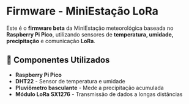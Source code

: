 # Firmware - MiniEstação LoRa

Este é o **firmware beta** da MiniEstação meteorológica baseada no **Raspberry Pi Pico**, utilizando sensores de **temperatura, umidade, precipitação** e comunicação **LoRa**.

## 📌 Componentes Utilizados

- **Raspberry Pi Pico**
- **DHT22** - Sensor de temperatura e umidade
- **Pluviômetro basculante** - Mede a precipitação acumulada
- **Módulo LoRa SX1276** - Transmissão de dados a longas distâncias